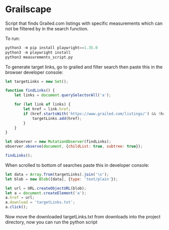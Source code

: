 # Grailscape
Script that finds Grailed.com listings with specific measurements which can not be filtered by in the search function.

To run:
```python
python3 -m pip install playwright==1.35.0
python3 -m playwright install
python3 measurements_script.py
```

To generate target links, go to grailed and filter search then paste this in the browser developer console:

```javascript
let targetLinks = new Set();

function findLinks() {
    let links = document.querySelectorAll('a');

    for (let link of links) {
        let href = link.href;
        if (href.startsWith('https://www.grailed.com/listings/') && !href.endsWith('/similar')) {
            targetLinks.add(href);
        }
    }
}

let observer = new MutationObserver(findLinks);
observer.observe(document, {childList: true, subtree: true});

findLinks();
```

When scrolled to bottom of searches paste this in developer console:

```javascript
let data = Array.from(targetLinks).join('\n');
let blob = new Blob([data], {type: 'text/plain'});

let url = URL.createObjectURL(blob);
let a = document.createElement('a');
a.href = url;
a.download = 'targetLinks.txt';
a.click();
```

Now move the downloaded targetLinks.txt from downloads into the project directory, now you can run the python script
